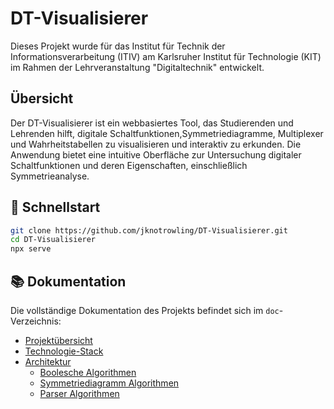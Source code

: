 # DT-Visualisierer

Dieses Projekt wurde für das Institut für Technik der Informationsverarbeitung (ITIV) am Karlsruher Institut für Technologie (KIT) im Rahmen der Lehrveranstaltung "Digitaltechnik" entwickelt.

## Übersicht

Der DT-Visualisierer ist ein webbasiertes Tool, das Studierenden und Lehrenden hilft, digitale Schaltfunktionen,Symmetriediagramme, Multiplexer und Wahrheitstabellen zu visualisieren und interaktiv zu erkunden. Die Anwendung bietet eine intuitive Oberfläche zur Untersuchung digitaler Schaltfunktionen und deren Eigenschaften, einschließlich Symmetrieanalyse.

## 🚀 Schnellstart

```bash
git clone https://github.com/jknotrowling/DT-Visualisierer.git
cd DT-Visualisierer
npx serve
```

## 📚 Dokumentation
Die vollständige Dokumentation des Projekts befindet sich im `doc`-Verzeichnis:

- [Projektübersicht](doc/01_Projektübersicht.md)
- [Technologie-Stack](doc/02_Technologie-Stack.md)
- [Architektur](doc/03_Architektur.md)
    - [Boolesche Algorithmen](doc/031_Bool-Algorythmen.md)
    - [Symmetriediagramm Algorithmen](doc/032_Symmetriediagramm-Algorythmen.md)
    - [Parser Algorithmen](doc/033_Parser-Algorythmen.md)

